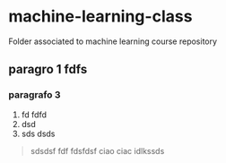 # machine-learning-class
Folder associated to machine learning course repository

## paragro 1 fdfs

### paragrafo 3

 
1. fd fdfd
2. dsd
3. sds dsds

> sdsdsf fdf fdsfdsf ciao ciac idlkssds
